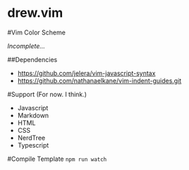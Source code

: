 drew.vim
===================

#Vim Color Scheme

*Incomplete...*

##Dependencies
- https://github.com/jelera/vim-javascript-syntax
- https://github.com/nathanaelkane/vim-indent-guides.git

#Support (For now. I think.)
- Javascript
- Markdown
- HTML
- CSS
- NerdTree
- Typescript

#Compile Template
`npm run watch`
